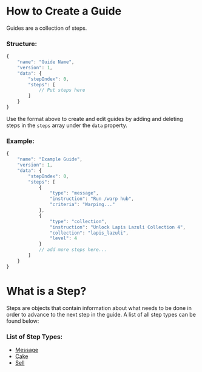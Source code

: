 # How to Create a Guide
Guides are a collection of steps.

### Structure:
```js
{
    "name": "Guide Name",
    "version": 1,
    "data": {
        "stepIndex": 0,
        "steps": [
            // Put steps here
        ]
    }
}
```
Use the format above to create and edit guides by adding and deleting steps in the ``steps`` array under the ``data`` property.

### Example:
```js
{
    "name": "Example Guide",
    "version": 1,
    "data": {
        "stepIndex": 0,
        "steps": [
            {
                "type": "message",
                "instruction": "Run /warp hub",
                "criteria": "Warping..."
            },
            {
                "type": "collection",
                "instruction": "Unlock Lapis Lazuli Collection 4",
                "collection": "lapis_lazuli",
                "level": 4
            }
            // add more steps here...
        ]
    }
}
```

# What is a Step?
Steps are objects that contain information about what needs to be done in order to advance to the next step in the guide. A list of all step types can be found below:

### List of Step Types:
- [Message](https://github.com/LilFroggy/BingoHelper-Guide-Creation-Process/blob/master/steps/message.md#message-step)
- [Cake](https://github.com/LilFroggy/BingoHelper-Guide-Creation-Process/blob/master/steps/cake.md#cake-step)
- [Sell](https://github.com/LilFroggy/BingoHelper-Guide-Creation-Process/blob/master/steps/sell.md#sell-step)
